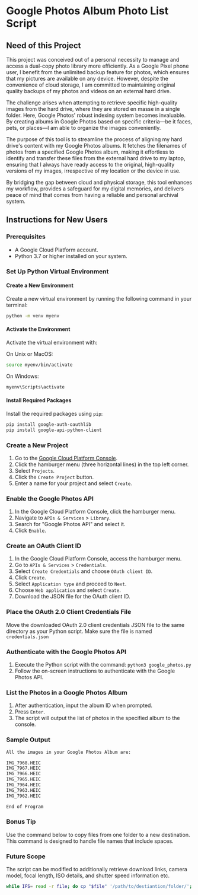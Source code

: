 
# Google Photos Album Photo List Script

## Need of this Project
This project was conceived out of a personal necessity to manage and access a dual-copy photo library more efficiently. As a Google Pixel phone user, I benefit from the unlimited backup feature for photos, which ensures that my pictures are available on any device. However, despite the convenience of cloud storage, I am committed to maintaining original quality backups of my photos and videos on an external hard drive.

The challenge arises when attempting to retrieve specific high-quality images from the hard drive, where they are stored en masse in a single folder. Here, Google Photos' robust indexing system becomes invaluable. By creating albums in Google Photos based on specific criteria—be it faces, pets, or places—I am able to organize the images conveniently.

The purpose of this tool is to streamline the process of aligning my hard drive's content with my Google Photos albums. It fetches the filenames of photos from a specified Google Photos album, making it effortless to identify and transfer these files from the external hard drive to my laptop, ensuring that I always have ready access to the original, high-quality versions of my images, irrespective of my location or the device in use.

By bridging the gap between cloud and physical storage, this tool enhances my workflow, provides a safeguard for my digital memories, and delivers peace of mind that comes from having a reliable and personal archival system.

## Instructions for New Users

### Prerequisites
- A Google Cloud Platform account.
- Python 3.7 or higher installed on your system.

### Set Up Python Virtual Environment

#### Create a New Environment
Create a new virtual environment by running the following command in your terminal:

```bash
python -m venv myenv
```

#### Activate the Environment
Activate the virtual environment with:

On Unix or MacOS:

```bash
source myenv/bin/activate
```

On Windows:

```cmd
myenv\Scripts\activate
```

#### Install Required Packages
Install the required packages using `pip`:

```bash
pip install google-auth-oauthlib
pip install google-api-python-client
```

### Create a New Project
1. Go to the [Google Cloud Platform Console](https://console.cloud.google.com/).
2. Click the hamburger menu (three horizontal lines) in the top left corner.
3. Select `Projects`.
4. Click the `Create Project` button.
5. Enter a name for your project and select `Create`.

### Enable the Google Photos API
1. In the Google Cloud Platform Console, click the hamburger menu.
2. Navigate to `APIs & Services` > `Library`.
3. Search for "Google Photos API" and select it.
4. Click `Enable`.

### Create an OAuth Client ID
1. In the Google Cloud Platform Console, access the hamburger menu.
2. Go to `APIs & Services` > `Credentials`.
3. Select `Create Credentials` and choose `OAuth client ID`.
4. Click `Create`.
5. Select `Application type` and proceed to `Next`.
6. Choose `Web application` and select `Create`.
7. Download the JSON file for the OAuth client ID.

### Place the OAuth 2.0 Client Credentials File
Move the downloaded OAuth 2.0 client credentials JSON file to the same directory as your Python script.
Make sure the file is named `credentials.json`

### Authenticate with the Google Photos API
1. Execute the Python script with the command: `python3 google_photos.py`
2. Follow the on-screen instructions to authenticate with the Google Photos API.

### List the Photos in a Google Photos Album
1. After authentication, input the album ID when prompted.
2. Press `Enter`.
3. The script will output the list of photos in the specified album to the console.

### Sample Output

```bash
All the images in your Google Photos Album are: 

IMG_7968.HEIC
IMG_7967.HEIC
IMG_7966.HEIC
IMG_7965.HEIC
IMG_7964.HEIC
IMG_7963.HEIC
IMG_7962.HEIC

End of Program
```

### Bonus Tip
Use the command below to copy files from one folder to a new destination. 
This command is designed to handle file names that include spaces.

### Future Scope
The script can be modified to additionally retrieve download links, camera model, focal length, ISO details, and shutter speed information etc.


```bash
while IFS= read -r file; do cp "$file" '/path/to/destiantion/folder/'; done < '/path/to/plain-text-file-with-photos-names.txt'
```

